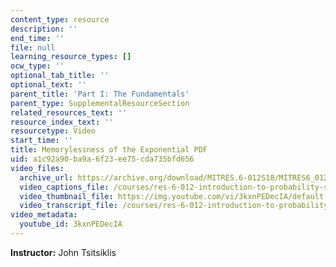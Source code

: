 ```yaml
---
content_type: resource
description: ''
end_time: ''
file: null
learning_resource_types: []
ocw_type: ''
optional_tab_title: ''
optional_text: ''
parent_title: 'Part I: The Fundamentals'
parent_type: SupplementalResourceSection
related_resources_text: ''
resource_index_text: ''
resourcetype: Video
start_time: ''
title: Memorylessness of the Exponential PDF
uid: a1c92a90-ba9a-6f23-ee75-cda735bfd656
video_files:
  archive_url: https://archive.org/download/MITRES.6-012S18/MITRES6_012S18_L09-04_300k.mp4
  video_captions_file: /courses/res-6-012-introduction-to-probability-spring-2018/a3a6a57407815434bfbcf45501434d9a_3kxnPEDecIA.vtt
  video_thumbnail_file: https://img.youtube.com/vi/3kxnPEDecIA/default.jpg
  video_transcript_file: /courses/res-6-012-introduction-to-probability-spring-2018/e08817c93811dd15a9d3115915465f17_3kxnPEDecIA.pdf
video_metadata:
  youtube_id: 3kxnPEDecIA
---
```


**Instructor:** John Tsitsiklis



